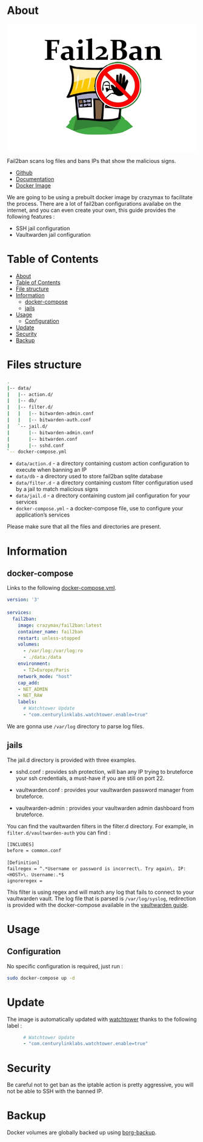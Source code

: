 # About

<p align="center">
<img src="../_utilities/fail2ban.png" alt="Fail2ban" title="fail2ban" />
</p>

Fail2ban scans log files and bans IPs that show the malicious signs.

* [Github](https://github.com/fail2ban/fail2ban)
* [Documentation](http://www.fail2ban.org/wiki/index.php/Fail2Ban)
* [Docker Image](https://github.com/crazy-max/docker-fail2ban)

We are going to be using a prebuilt docker image by crazymax to facilitate the process.
There are a lot of fail2ban configurations availabe on the internet, and you can even create your own, this guide provides the following features :

- SSH jail configuration
- Vaultwarden jail configuration 

# Table of Contents

<!-- TOC -->

- [About](#about)
- [Table of Contents](#table-of-contents)
- [File structure](#file-structure)
- [Information](#information)
    - [docker-compose](#docker-compose)
    - [jails](#jails)
- [Usage](#usage)
    - [Configuration](#configuration)
- [Update](#update)
- [Security](#security)
- [Backup](#backup)

<!-- /TOC -->

# Files structure 
```bash
.
|-- data/
|   |-- action.d/
|   |-- db/
|   |-- filter.d/
|   |   |-- bitwarden-admin.conf
|   |   |-- bitwarden-auth.conf
|   `-- jail.d/
|       |-- bitwarden-admin.conf
|       |-- bitwarden.conf
|       |-- sshd.conf
`-- docker-compose.yml
```

- `data/action.d` - a directory containing custom action configuration to execute when banning an IP
- `data/db` - a directory used to store fail2ban sqlite database
- `data/filter.d` - a directory containing custom filter configuration used by a jail to match malicious signs
- `data/jail.d` - a directory containing custom jail configuration for your services
- `docker-compose.yml` - a docker-compose file, use to configure your application’s services

Please make sure that all the files and directories are present.


# Information

## docker-compose
Links to the following [docker-compose.yml](docker-compose.yml).

```yaml
version: '3'

services:
  fail2ban:
    image: crazymax/fail2ban:latest
    container_name: fail2ban
    restart: unless-stopped
    volumes:
      - /var/log:/var/log:ro
      - ./data:/data
    environment:
      - TZ=Europe/Paris
    network_mode: "host"
    cap_add:
    - NET_ADMIN
    - NET_RAW
    labels:
      # Watchtower Update
      - "com.centurylinklabs.watchtower.enable=true"
```

We are gonna use `/var/log` directory to parse log files.

## jails

The jail.d directory is provided with three examples.

- sshd.conf : provides ssh protection, will ban any IP trying to bruteforce your ssh credentials, a must-have if you are still on port 22.

- vaultwarden.conf : provides your vaultwarden password manager from bruteforce. 

- vaultwarden-admin : provides your vaultwarden admin dashboard from bruteforce. 

You can find the vaultwarden filters in the filter.d directory. For example, in `filter.d/vaultwarden-auth` you can find :

```
[INCLUDES]
before = common.conf

[Definition]
failregex = ^.*Username or password is incorrect\. Try again\. IP: <HOST>\. Username:.*$
ignoreregex =
```

This filter is using regex and will match any log that fails to connect to your vaultwarden vault. The log file that is parsed is `/var/log/syslog`, redirection is provided with the docker-compose available in the [vaultwarden guide](../vaultwarden).

# Usage

## Configuration

No specific configuration is required, just run :

```bash
sudo docker-compose up -d
```

# Update

The image is automatically updated with [watchtower](../watchtower) thanks to the following label :

```yaml
      # Watchtower Update
      - "com.centurylinklabs.watchtower.enable=true"
```

# Security

Be careful not to get ban as the iptable action is pretty aggressive, you will not be able to SSH with the banned IP.

# Backup

Docker volumes are globally backed up using [borg-backup](../borg-backup). 